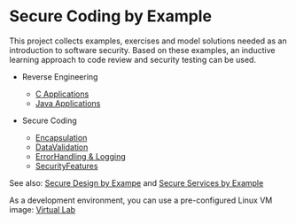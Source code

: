 # Secure Coding by Example

This project collects examples, exercises and model solutions needed as an introduction to software security.
Based on these examples, an inductive learning approach to code review and security testing can be used.

* Reverse Engineering
  * [C Applications](https://github.com/teiniker/teiniker-lectures-securecoding/tree/master/reverse-engineering-c)
  * [Java Applications](https://github.com/teiniker/teiniker-lectures-securecoding/tree/master/reverse-engineering-java)
  
* Secure Coding
  * [Encapsulation](https://github.com/teiniker/teiniker-lectures-securecoding/tree/master/secure-coding/Encapsulation)
  * [DataValidation](https://github.com/teiniker/teiniker-lectures-securecoding/tree/master/secure-coding/DataValidation)
  * [ErrorHandling & Logging](https://github.com/teiniker/teiniker-lectures-securecoding/tree/master/secure-coding/ErrorHandling-Logging)
  * [SecurityFeatures](https://github.com/teiniker/teiniker-lectures-securecoding/tree/master/secure-coding/SecurityFeatures)
  

See also: 
[Secure Design by Exampe](https://github.com/teiniker/teiniker-lectures-securedesign) and 
[Secure Services by Example](https://github.com/teiniker/teiniker-lectures-secureservices) 

As a development environment, you can use a pre-configured Linux VM image:
[Virtual Lab](https://drive.google.com/drive/folders/1AzsF4Mvh1HJ8k6OW5W5hQ5CF0HdqA51l)
